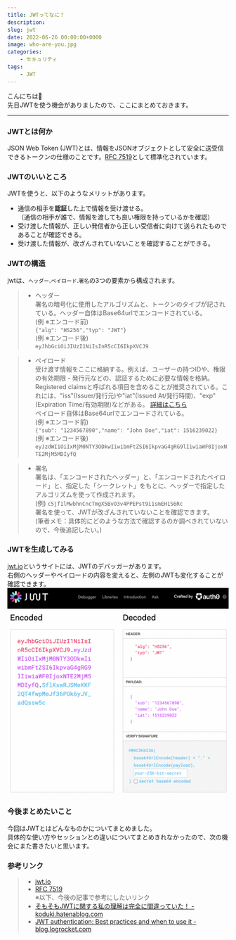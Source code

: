 ```yaml
---
title: JWTってなに？
description: 
slug: jwt
date: 2022-06-26 00:00:00+0000
image: who-are-you.jpg
categories:
    - セキュリティ
tags:
    - JWT
---
```


こんにちは🐠  
先日JWTを使う機会がありましたので、ここにまとめておきます。  
***
### JWTとは何か
JSON Web Token (JWT)とは、情報をJSONオブジェクトとして安全に送受信できるトークンの仕様のことです。[RFC 7519](https://datatracker.ietf.org/doc/html/rfc7519)として標準化されています。  

### JWTのいいところ
JWTを使うと、以下のようなメリットがあります。
- 通信の相手を**認証**した上で情報を受け渡せる。  
（通信の相手が誰で、情報を渡しても良い権限を持っているかを確認）
- 受け渡した情報が、正しい発信者から正しい受信者に向けて送られたものであることが確認できる。
-  受け渡した情報が、改ざんされていないことを確認することができる。

### JWTの構造
jwtは、`ヘッダー`.`ペイロード`.`署名`の3つの要素から構成されます。  
>- ヘッダー  
署名の暗号化に使用したアルゴリズムと、トークンのタイプが記されている。ヘッダー自体はBase64urlでエンコードされている。  
 (例 ※エンコード前)  
  `{"alg": "HS256","typ": "JWT"}`  
 (例 ※エンコード後)  
  `eyJhbGciOiJIUzI1NiIsInR5cCI6IkpXVCJ9`  

>- ペイロード  
受け渡す情報をここに格納する。例えば、ユーザーの持つIDや、権限の有効期限・発行元などの、認証するために必要な情報を格納。Registered claimsと呼ばれる項目を含めることが推奨されている。これには、"iss"(Issuer/発行元)や"iat"(Issued At/発行時間)、"exp"(Expiration Time/有効期限)などがある。
[詳細はこちら](https://datatracker.ietf.org/doc/html/rfc7519#section-4.1)  
ペイロード自体はBase64urlでエンコードされている。  
(例 ※エンコード前)  
`{"sub": "1234567890","name": "John Doe","iat": 1516239022}`  
(例 ※エンコード後)  
`eyJzdWIiOiIxMjM0NTY3ODkwIiwibmFtZSI6IkpvaG4gRG9lIiwiaWF0IjoxNTE2MjM5MDIyfQ`

>- 署名  
署名は、「エンコードされたヘッダー」と、「エンコードされたペイロード」と、指定した「シークレット」をもとに、ヘッダーで指定したアルゴリズムを使って作成されます。  
 (例) `c5jf1lMwbhnCncTmgX5BvO3v4PPEPst9i1smEH1S6Rc`  
署名を使って、JWTが改ざんされていないことを確認できます。  
(筆者メモ：具体的にどのような方法で確認するのか調べきれていないので、今後追記したい。)

### JWTを生成してみる
[jwt.io](https://jwt.io/)というサイトには、JWTのデバッガーがあります。  
右側のヘッダーやペイロードの内容を変えると、左側のJWTも変化することが確認できます。  
![](jwt.png)

### 今後まとめたいこと
今回はJWTとはどんなものかについてまとめました。  
具体的な使い方やセッションとの違いについてまとめきれなかったので、次の機会にまた書きたいと思います。

### 参考リンク
>- [jwt.io](https://jwt.io/)
>- [RFC 7519](https://datatracker.ietf.org/doc/html/rfc7519)  
>※以下、今後の記事で参考にしたいリンク
>- [そもそもJWTに関する私の理解は完全に間違っていた！ -  koduki.hatenablog.com](https://koduki.hatenablog.com/entry/2019/11/03/163014)  
>- [JWT authentication: Best practices and when to use it  -  blog.logrocket.com](https://blog.logrocket.com/jwt-authentication-best-practices/)